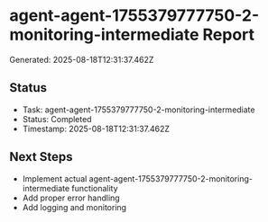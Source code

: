 # agent-agent-1755379777750-2-monitoring-intermediate Report

Generated: 2025-08-18T12:31:37.462Z

## Status
- Task: agent-agent-1755379777750-2-monitoring-intermediate
- Status: Completed
- Timestamp: 2025-08-18T12:31:37.462Z

## Next Steps
- Implement actual agent-agent-1755379777750-2-monitoring-intermediate functionality
- Add proper error handling
- Add logging and monitoring
